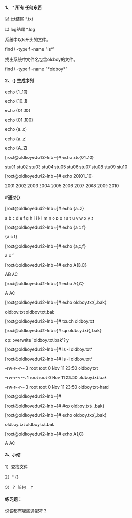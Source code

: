 #### 1、 \*     所有 任何东西

以.txt结尾 \*.txt

以.log结尾 \*.log

系统中以ls开头的文件。

find / -type f -name "ls\*"

找出系统中文件名包含oldboy的文件。

find / -type f  -name "\*oldboy\*"

#### 2、{}  生成序列

echo {1..10}

echo {10..1}

echo {01..10}

echo {01..100}

echo {a..c}

echo {a..z}

echo {A..Z}

\[root@oldboyedu42-lnb ~\]\# echo stu{01..10}

stu01 stu02 stu03 stu04 stu05 stu06 stu07 stu08 stu09 stu10

\[root@oldboyedu42-lnb ~\]\# echo 20{01..10}

2001 2002 2003 2004 2005 2006 2007 2008 2009 2010

#### \#通过{}

\[root@oldboyedu42-lnb ~\]\# echo {a..z}

a b c d e f g h i j k l m n o p q r s t u v w x y z

\[root@oldboyedu42-lnb ~\]\# echo {a c f}

{a c f}

\[root@oldboyedu42-lnb ~\]\# echo {a,c,f}

a c f

\[root@oldboyedu42-lnb ~\]\# echo A{B,C}

AB AC

\[root@oldboyedu42-lnb ~\]\# echo A{,C}

A AC

\[root@oldboyedu42-lnb ~\]\# echo oldboy.txt{,.bak}

oldboy.txt oldboy.txt.bak

\[root@oldboyedu42-lnb ~\]\# touch oldboy.txt

\[root@oldboyedu42-lnb ~\]\# cp  oldboy.txt{,.bak}

cp: overwrite \`oldboy.txt.bak'? y

\[root@oldboyedu42-lnb ~\]\# ls -l oldboy.txt\*

\[root@oldboyedu42-lnb ~\]\# ls -l oldboy.txt\*

-rw-r--r--  3 root root 0 Nov 11 23:50 oldboy.txt

-rw-r--r--. 1 root root 0 Nov 11 23:50 oldboy.txt.bak

-rw-r--r--  3 root root 0 Nov 11 23:50 oldboy.txt-hard

\[root@oldboyedu42-lnb ~\]\#

\[root@oldboyedu42-lnb ~\]\# \#cp  oldboy.txt{,.bak}

\[root@oldboyedu42-lnb ~\]\# echo   oldboy.txt{,.bak}

oldboy.txt oldboy.txt.bak

\[root@oldboyedu42-lnb ~\]\# echo   A{,C}

A AC

#### 3、小结

1）查找文件

2）\*  {}

3）？ 任何一个

#### 练习题：

说说都有哪些通配符？

